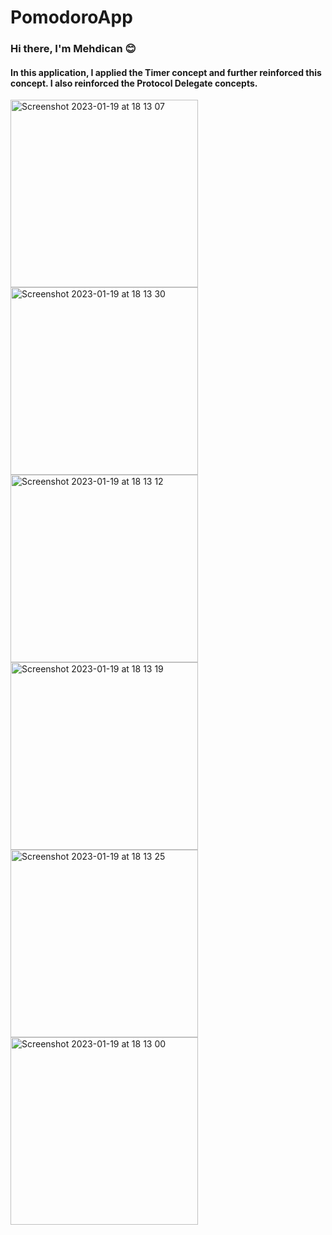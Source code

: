 # PomodoroApp
### Hi there, I'm Mehdican :blush:
#### In this application, I applied the Timer concept and further reinforced this concept. I also reinforced the Protocol Delegate concepts.
<img width="300" align="left" alt="Screenshot 2023-01-19 at 18 13 07" src="https://user-images.githubusercontent.com/26140577/213480508-53e5f568-8075-4292-8190-0dc616909a06.png">
<img width="300" align="left" alt="Screenshot 2023-01-19 at 18 13 30" src="https://user-images.githubusercontent.com/26140577/213480517-a8fe5b28-7e68-4d48-9016-158e42b207ff.png">
<img width="300" align="left" alt="Screenshot 2023-01-19 at 18 13 12" src="https://user-images.githubusercontent.com/26140577/213480526-94473afe-cb23-4899-879e-f8d54a7e60db.png">
<img width="300" align="left" alt="Screenshot 2023-01-19 at 18 13 19" src="https://user-images.githubusercontent.com/26140577/213480540-13fb6e6d-b366-40c6-87c7-aff900d18d1f.png">
<img width="300" align="left" alt="Screenshot 2023-01-19 at 18 13 25" src="https://user-images.githubusercontent.com/26140577/213480557-26f145ad-b267-49e1-89ff-24c60c45b9e5.png">
<img width="300" align="left" alt="Screenshot 2023-01-19 at 18 13 00" src="https://user-images.githubusercontent.com/26140577/213480584-2cdfd6b9-0434-4866-8bb8-97aeb34c28d1.png">

